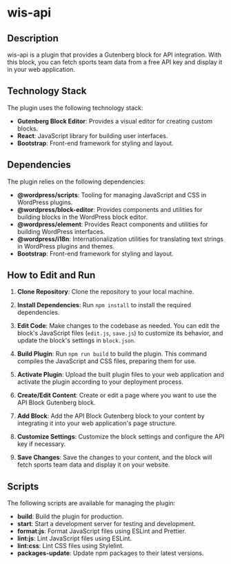# wis-api

## Description

wis-api is a plugin that provides a Gutenberg block for API integration. With this block, you can fetch sports team data from a free API key and display it in your web application.

## Technology Stack

The plugin uses the following technology stack:

- **Gutenberg Block Editor**: Provides a visual editor for creating custom blocks.
- **React**: JavaScript library for building user interfaces.
- **Bootstrap**: Front-end framework for styling and layout.

## Dependencies

The plugin relies on the following dependencies:

- **@wordpress/scripts**: Tooling for managing JavaScript and CSS in WordPress plugins.
- **@wordpress/block-editor**: Provides components and utilities for building blocks in the WordPress block editor.
- **@wordpress/element**: Provides React components and utilities for building WordPress interfaces.
- **@wordpress/i18n**: Internationalization utilities for translating text strings in WordPress plugins and themes.
- **Bootstrap**: Front-end framework for styling and layout.

## How to Edit and Run

1. **Clone Repository**: Clone the repository to your local machine.

2. **Install Dependencies**: Run `npm install` to install the required dependencies.

3. **Edit Code**: Make changes to the codebase as needed. You can edit the block's JavaScript files (`edit.js`, `save.js`) to customize its behavior, and update the block's settings in `block.json`.

4. **Build Plugin**: Run `npm run build` to build the plugin. This command compiles the JavaScript and CSS files, preparing them for use.

5. **Activate Plugin**: Upload the built plugin files to your web application and activate the plugin according to your deployment process.

6. **Create/Edit Content**: Create or edit a page where you want to use the API Block Gutenberg block.

7. **Add Block**: Add the API Block Gutenberg block to your content by integrating it into your web application's page structure.

8. **Customize Settings**: Customize the block settings and configure the API key if necessary.

9. **Save Changes**: Save the changes to your content, and the block will fetch sports team data and display it on your website.

## Scripts

The following scripts are available for managing the plugin:

- **build**: Build the plugin for production.
- **start**: Start a development server for testing and development.
- **format:js**: Format JavaScript files using ESLint and Prettier.
- **lint:js**: Lint JavaScript files using ESLint.
- **lint:css**: Lint CSS files using Stylelint.
- **packages-update**: Update npm packages to their latest versions.